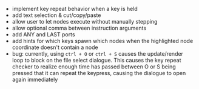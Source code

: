 - implement key repeat behavior when a key is held
- add text selection & cut/copy/paste
- allow user to let nodes execute without manually stepping
- allow optional comma between instruction arguments
- add ANY and LAST ports
- add hints for which keys spawn which nodes when the highlighted node coordinate doesn't contain a node
- bug: currently, using `ctrl + O` or `ctrl + S` causes the update/render loop to block on the file select dialogue. This causes the key repeat checker to realize enough time has passed between O or S being pressed that it can repeat the keypress, causing the dialogue to open again immediately